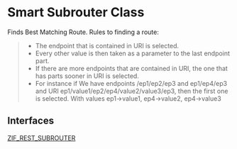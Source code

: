 # Smart Subrouter Class
Finds Best Matching Route.
Rules to finding a route:
>- The endpoint that is contained in URI is selected.
>- Every other value is then taken as a parameter to the last endpoint part.
>- If there are more endpoints that are contained in URI, the one that has parts sooner in URI is selected.
>- For instance if We have endpoints /ep1/ep2/ep3 and ep1/ep4/ep3 and URI ep1/value1/ep2/ep4/value2/value3/ep3, then the first one is selected.
With values ep1->value1, ep4->value2, ep4->value3
## Interfaces
[ZIF_REST_SUBROUTER](/interfaces/ZIF_REST_SUBROUTER)